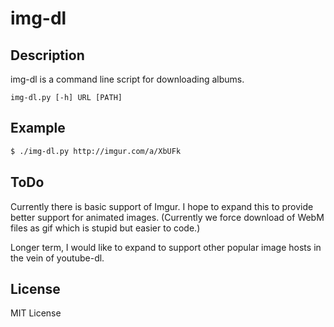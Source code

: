 # img-dl

## Description

img-dl is a command line script for downloading albums.

    img-dl.py [-h] URL [PATH]

## Example

```bash
$ ./img-dl.py http://imgur.com/a/XbUFk
```

## ToDo

Currently there is basic support of Imgur. I hope to expand this to provide better support for animated images. (Currently we force download of WebM files as gif which is stupid but easier to code.)

Longer term, I would like to expand to support other popular image hosts in the vein of youtube-dl.

## License

MIT License